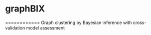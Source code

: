 # graphBIX
============
Graph clustering by Bayesian inference with cross-validation model assessment
